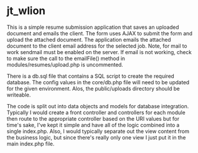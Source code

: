 # jt_wlion

This is a simple resume submission application that saves an uploaded document and emails the client. The form uses AJAX to submit the form and upload the attached document. The application emails the attached document to the client email address for the selected job. Note, for mail to work sendmail must be enabled on the server. If email is not working, check to make sure the call to the emailFile() method in modules/resumes/upload.php is uncommented. 

There is a db.sql file that contains a SQL script to create the required database.  The config values in the core/db.php file will need to be updated for the given environment. Alos, the public/uploads directory should be writeable. 

The code is split out into data objects and models for database integration. Typically I would create a front controller and controllers for each module then route to the appropriate controller based on the URI values but for time's sake, I've kept it simple and have all of the logic combined into a single index.php. Also, I would typically separate out the view content from the business logic, but since there's really only one view I just put it in the main index.php file. 



